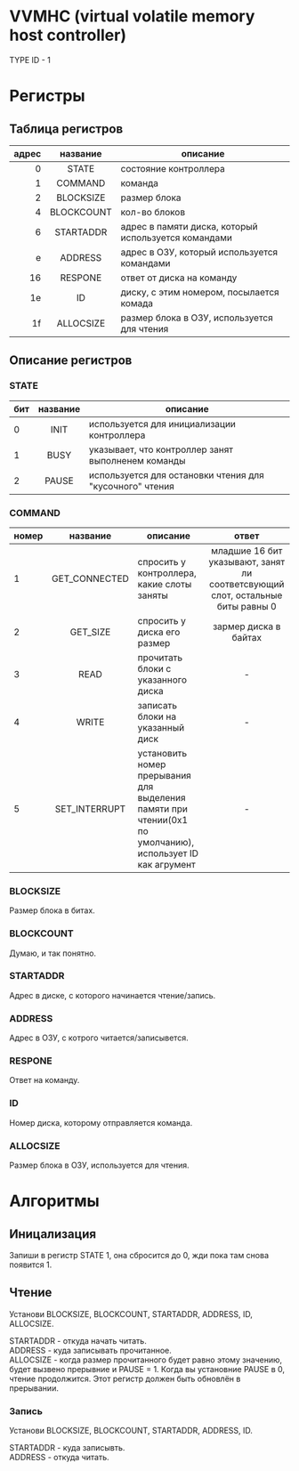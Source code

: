 # VVMHC (virtual volatile memory host controller)

TYPE ID - 1

# Регистры

## Таблица регистров

|адрес|название|описание|
|-:|:-:|-|
|0|STATE|состояние контроллера|
|1|COMMAND|команда|
|2|BLOCKSIZE|размер блока|
|4|BLOCKCOUNT|кол-во блоков|
|6|STARTADDR|адрес в памяти диска, который используется командами|
|e|ADDRESS|адрес в ОЗУ, который используется командами|
|16|RESPONE|ответ от диска на команду|
|1e|ID|диску, с этим номером, посылается комада|
|1f|ALLOCSIZE|размер блока в ОЗУ, используется для чтения|

## Описание регистров

### STATE

|бит|название|описание|
|-|:-:|-|
|0|INIT|используется для инициализации контроллера|
|1|BUSY|указывает, что контроллер занят выполненем команды|
|2|PAUSE|используется для остановки чтения для "кусочного" чтения|

### COMMAND

|номер|название|описание|ответ|
|-|:-:|-|:-:|
|1|GET_CONNECTED|спросить у контроллера, какие слоты заняты|младшие 16 бит указывают, занят ли соответсвующий слот, остальные биты равны 0|
|2|GET_SIZE|спросить у диска его размер|зармер диска в байтах|
|3|READ|прочитать блоки с указанного диска|-|
|4|WRITE|записать блоки на указанный диск|-|
|5|SET_INTERRUPT|установить номер прерывания для выделения памяти при чтении(0x1 по умолчанию), использует ID как агрумент|-|

### BLOCKSIZE

Размер блока в битах.

### BLOCKCOUNT

Думаю, и так понятно.

### STARTADDR

Адрес в диске, с которого начинается чтение/запись.

### ADDRESS

Адрес в ОЗУ, с котрого читается/записывется.

### RESPONE

Ответ на команду.

### ID

Номер диска, которому отправляется команда.

### ALLOCSIZE

Размер блока в ОЗУ, используется для чтения.


# Алгоритмы

## Иницализация

Запиши в регистр STATE 1, она сбросится до 0, жди пока там снова появится 1.

## Чтение

Установи BLOCKSIZE, BLOCKCOUNT, STARTADDR, ADDRESS, ID, ALLOCSIZE.

STARTADDR - откуда начать читать.<br>
ADDRESS - куда записывать прочитанное.<br>
ALLOCSIZE - когда размер прочитанного будет равно этому значению, будет вызвено прерывние и PAUSE = 1. Когда вы установние PAUSE в 0, чтение продолжится. Этот регистр должен быть обновлён в прерывании.

### Запись

Установи BLOCKSIZE, BLOCKCOUNT, STARTADDR, ADDRESS, ID.

STARTADDR - куда записывть.<br>
ADDRESS - откуда читать.
